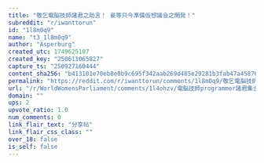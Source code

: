 ```yaml
---
title: "敬乞電脳技師諸君之助言！ 妾等只今準備仮想議会之開発！"
subreddit: "r/iwanttorun"
id: "1l8m0q9"
name: "t3_1l8m0q9"
author: "Asperburg"
created_utc: 1749625107
created_key: "250611065827"
capture_ts: "250927160444"
content_sha256: "b413101e70eb8e0b9c695f342aab269d485e29281b3fab47a458765d2d705e0b"
permalink: "https://reddit.com/r/iwanttorun/comments/1l8m0q9/敬乞電脳技師諸君之助言_妾等只今準備仮想議会之開発/"
url: "/r/WorldWomensParliament/comments/1l4ohzv/電脳技師programmer諸君集合矣_女王国議会之開発漸漸開始/"
domain: ""
ups: 2
upvote_ratio: 1.0
num_comments: 0
link_flair_text: "分享帖"
link_flair_css_class: ""
over_18: false
is_self: false
---
```


